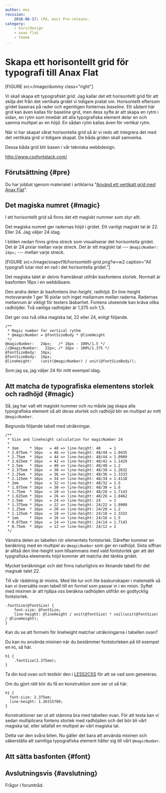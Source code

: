 ```yaml
---
author: mos
revision:
    2016-06-17: (PA, mos) Pre-release.
category:
    - kurs/design
    - anax flat
    - theme
...
```

Skapa ett horisontellt grid för typografi till Anax Flat
===================================

[FIGURE src=/image/dummy class="right"]

Vi skall skapa ett typografiskt grid. Jag kallar det ett horisontellt grid för att skilja det från det vertikala gridet vi tidigare pratat om. Horisontellt eftersom gridet baseras på rader och egentligen fonternas *baseline*. Ett sådant här grid kan även kallas för baseline grid, men dess syfte är att skapa en rytm i sidan, en rytm som innebär att alla typografiska element delar en och samma multipel av en höjd. En sådan rytm kallas även för vertikal rytm.

<!--more-->

När vi har skapat vårat horisontella grid så är vi redo att integrera det med det vertikala grid vi tidigare skapat. De båda griden skall samverka.

Dessa båda grid blir basen i vår tekniska webbdesign.

http://www.cssfontstack.com/



Förutsättning {#pre}
-------------------------------

Du har jobbat igenom materialet i artiklarna "[Använd ett vertikalt grid med Anax Flat](kunskap/anvand-vertikalt-grid-med-anax-flat)".



Det magiska numret {#magic}
-------------------------------

I ett horisontellt grid så finns det ett magiskt nummer som styr allt. 

Det magiska numret ger radernas höjd i gridet. Ett vanligt magiskt tal är 22. Eller 24. Jag väljer 24 idag.

I bilden nedan finns gröna streck som visualiserar det horisontella gridet. Det är 24 pixlar mellan varje streck. Det är ett magiskt tal --- `@magicNumber: 24px;` --- mellan varje streck.

[FIGURE src=/image/snapvt16/horisontellt-grid.png?w=w2 caption="All typografi lutar mot en rad i det horisontella gridet."]

Det magiska talet är delvis framräknat utifrån basfontens storlek. Normalt är basfonten 16px i en webbläsare.

Den andra delen är basfontens *line-height*, radhöjd. En line-height motsvarande 1 ger 16 pixlar och inget mellanrum mellan raderna. Radernas mellanrum är viktigt för texters läsbarhet. Fontens utseende kan kräva olika radhöjder. Två vanliga radhöjder är 1,375 och 1,5.

Det ger oss två olika magiska tal, 22 eller 24, enligt följande.

```less
/**
 * Magic number for vertical rythm
 * @magicNumber = @fontSizeBody * @lineHeight
 */
@magicNumber:   24px;   /* 16px - 100%/1.5 */
//@magicNumber:   22px; /* 16px - 100%/1.375 */
@fontSizeBody:  16px;
@fontSizeBody:  16px;
@lineHeight:    (unit(@magicNumber) / unit(@fontSizeBody));
```

Som jag sa, jag väljer 24 för mitt exempel idag.



Att matcha de typografiska elementens storlek och radhöjd {#magic}
-------------------------------

Så, jag har valt ett magiskt nummer och nu måste jag skapa alla typografiska element så att deras storlek och radhöjd blir en multipel av mitt `@magicNumber`.

Begrunda följande tabell med uträkningar.

```less
/**
 * Size and lineheight calculation for magicNumber 24
 *
 * 3em     * 16px   = 48 => line-height: 48    = 1
 * 2.875em * 16px   = 46 => line-height: 48/44 = 1.0435
 * 2.75em  * 16px   = 44 => line-height: 48/44 = 1.0909
 * 2.625em * 16px   = 42 => line-height: 48/42 = 1.1429
 * 2.5em   * 16px   = 40 => line-height: 48/40 = 1.2
 * 2.375em * 16px   = 38 => line-height: 48/38 = 1.2632
 * 2.25em  * 16px   = 36 => line-height: 48/36 = 1.3333
 * 2.125em * 16px   = 34 => line-height: 48/34 = 1.4118
 * 2em     * 16px   = 32 => line-height: 48/32 = 1.5
 * 1.875em * 16px   = 30 => line-height: 48/30 = 1.6
 * 1.75em  * 16px   = 28 => line-height: 48/28 = 1.7143
 * 1.625em * 16px   = 26 => line-height: 48/26 = 1.8462
 * 1.5em   * 16px   = 24 => line-height: 24    = 1
 * 1.375em * 16px   = 22 => line-height: 24/22 = 1.0909
 * 1.25em  * 16px   = 20 => line-height: 24/20 = 1.2
 * 1.125em * 16px   = 18 => line-height: 24/18 = 1.3333
 * 1em     * 16px   = 16 => line-height: 24/16 = 1.5
 * 0.875em * 16px   = 14 => line-height: 24/14 = 1.7143
 * 0.75em  * 16px   = 12 => line-height: 24/12 = 2
 */
```

Vänstra delen av tabellen rör elementets fontstorlek. Därefter kommer en beräkning med en multipel av `@magicNumber` som ger en radhöjd. Sista siffran är alltså den line-height som tillsammans med vald fontstorlek ger att det typgrafiska eleements höjd kommer att matcha det tänkta gridet.

Mycket beräkningar och det finns naturligtvis en liknande tabell för det magisak talet 22.

Till vår räddning är mixins. Med lite tur och lite baskunskaper i matematik så kan vi översätta ovan tabell till en formel som passar in i en mixin. Syftet med mixinen är att hjälpa oss beräkna radhöjden utifrån en godtycklig fontstorlek.

```less
.fontSize(@fontSize) {
    font-size: @fontSize;
    line-height: @lineHeight / unit(@fontSize) * ceil(unit(@fontSize) / @lineHeight);
}
```

Kan du se att formeln för lineheight matchar uträkningarna i tabellen ovan?

Du kan nu använda mixinen när du bestämmer fontstorleken på till exempel en `H1`, så här.

```less
h1 {
    .fontSize(2.375em);
}
```

Ta din kod ovan och testkör den i [LESS2CSS](http://less2css.org) för att se vad som genereras.

Om du gjort rätt bör du få en konstruktion som ser ut så här.

```less
h1 {
  font-size: 2.375em;
  line-height: 1.26315789;
}
```

Konstruktioner ser ut att stämma bra med tabellen ovan. För att testa kan vi sedan multiplicera fontens storlek med radhöjden och det bör bli vårt magiska tal, eller iallafall en multipel av vårt magiska tal.

Detta var den svåra biten. Nu gäller det bara att använda mixinen och säkerställa att samtliga typografiska element håller sig till vårt `@magicNumber`.





Att sätta basfonten {#font}
-------------------------------











































Avslutningsvis {#avslutning}
------------------------------

Frågor i forumtråd.
